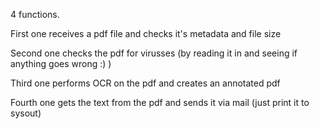 4 functions.

First one receives a pdf file and checks it's metadata and file size

Second one checks the pdf for virusses (by reading it in and seeing if anything goes wrong :) )

Third one performs OCR on the pdf and creates an annotated pdf

Fourth one gets the text from the pdf and sends it via mail (just print it to sysout)